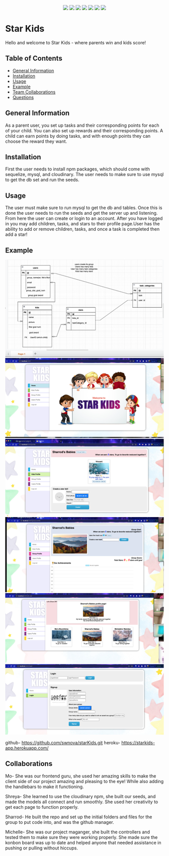 <p align="center">
    <img src="https://img.shields.io/badge/Javascript-yellow" />
    <img src="https://img.shields.io/badge/express-orange" />
    <img src="https://img.shields.io/badge/Sequelize-blue"  />
    <img src="https://img.shields.io/badge/mySQL-blue"  />
    <img src="https://img.shields.io/badge/dotenv-green" />
    <img src="https://img.shields.io/badge/node.js-blue"/>
    <img src="https://img.shields.io/badge/handlebars-red"/>

</p>

# Star Kids
Hello and welcome to Star Kids - where parents win and kids score!

## Table of Contents
- [General Information](#general-information)
- [Installation](#installation)
- [Usage](#usage)
- [Example](#example)
- [Team Collaborations](#collaborations)
- [Questions](#questions)


## General Information
As a parent user, you set up tasks and their corresponding points for each of your child. You can also set up rewards and their corresponding points. 
A child can earn points by doing tasks, and with enough points they can choose the reward they want.

## Installation
First the user needs to install npm packages, which should come with sequelize, mysql, and cloudinary. The user needs to make sure to use mysql to get the db set and run the seeds.

## Usage
The user must make sure to run mysql to get the db and tables. Once this is done the user needs to run the seeds and get the server up and listening. From here the user can create or login to an account. After you have logged in you may add children, tasks, and stars to their profile page.User has the ability to add or remove children, tasks, and once a task is completed then add a star!

## Example
![The basic table structure.](./public/images/table_structure.png)
![This is the home page.](public/images/HomePg.png)
![This is the kid's profile page.](public/images/kidProfile.png)
![This is the group profile page.](public/images/groupProfile.png)
![This is the user profile page.](public/images/userProfile.png)
![This is the login page.](public/images/loginPg.png)

github- https://github.com/swnova/starKids.git
heroku- https://starkids-app.herokuapp.com/

## Collaborations
Mo- She was our frontend guru, she used her amazing skills to make the client side of our project amazing and pleasing to the eye! While also adding the handlebars to make it functioning.

Shreya- She learned to use the cloudinary npm, she built our seeds, and made the models all connect and run smoothly. She used her creativity to get each page to function properly.

Sharrod- He built the repo and set up the initial folders and files for the group to put code into, and was the github manager.

Michelle- She was our project maganger, she built the controllers and tested them to make sure they were working properly. She made sure the konbon board was up to date and helped anyone that needed assistance in pushing or pulling without hiccups.
